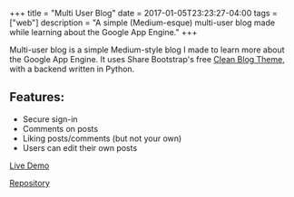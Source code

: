+++
title = "Multi User Blog"
date = 2017-01-05T23:23:27-04:00
tags = ["web"]
description = "A simple (Medium-esque) multi-user blog made while learning about the Google App Engine."
+++

Multi-user blog is a simple  Medium-style blog I made to learn more about the Google App Engine. It uses Share Bootstrap's free [Clean Blog Theme](https://startbootstrap.com/template-overviews/clean-blog/), with a backend written in Python.

## Features:

* Secure sign-in
* Comments on posts
* Liking posts/comments (but not your own)
* Users can edit their own posts

[Live Demo](https://fsnd-mtn.appspot.com/)

[Repository](https://github.com/mtn/multi-user-blog)


